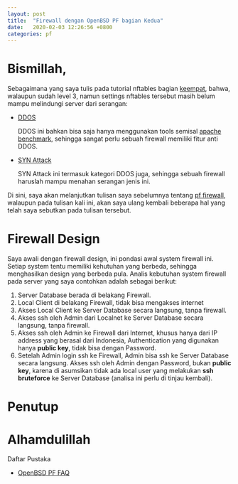 ```yaml
---
layout: post
title:  "Firewall dengan OpenBSD PF bagian Kedua"
date:   2020-02-03 12:26:56 +0800
categories: pf
---
```


# Bismillah,

Sebagaimana yang saya tulis pada tutorial nftables bagian 
[keempat](https://www.muntaza.id/nftables/2020/01/30/nftables-keempat.html),
bahwa, walaupun sudah level 3, namun settings nftables tersebut
masih belum mampu melindungi server dari serangan:
-   [DDOS](https://en.wikipedia.org/wiki/Denial-of-service_attack#Distributed_DoS_attack)

    DDOS ini bahkan bisa saja hanya menggunakan tools semisal 
    [apache benchmark](https://blog.getpolymorph.com/7-tips-for-heavy-load-testing-with-apache-bench-b1127916b7b6),
    sehingga sangat perlu sebuah firewall memiliki fitur anti DDOS.

-   [SYN Attack](https://en.wikipedia.org/wiki/SYN_flood)

    SYN Attack ini termasuk kategori DDOS juga, sehingga sebuah firewall
    haruslah mampu menahan serangan jenis ini.

Di sini, saya akan melanjutkan tulisan saya sebelumnya tentang 
[pf firewall](https://www.muntaza.id/openbsd/2019/08/31/openbsd-pf-cloud.html),
walaupun pada tulisan kali ini, akan saya ulang kembali beberapa hal yang telah 
saya sebutkan pada tulisan tersebut.

# Firewall Design

Saya awali dengan firewall design, ini pondasi awal system firewall ini. Setiap
system tentu memiliki kehutuhan yang berbeda, sehingga menghasilkan design yang
berbeda pula. Analis kebutuhan system firewall pada server yang saya contohkan
adalah sebagai berikut:



1.  Server Database berada di belakang Firewall.
1.  Local Client di belakang Firewall, tidak bisa mengakses internet 
1.  Akses Local Client ke Server Database secara langsung, tanpa firewall.
1.  Akses ssh oleh Admin dari Localnet ke Server Database secara langsung, tanpa
    firewall.
1.  Akses ssh oleh Admin ke Firewall dari Internet, khusus hanya dari IP
    address yang berasal dari Indonesia, Authentication yang digunakan
    hanya __public key__, tidak bisa dengan Password.
1.  Setelah Admin login ssh ke Firewall, Admin bisa ssh ke Server Database
    secara langsung. Akses ssh oleh Admin dengan Password, bukan __public
    key__, karena di asumsikan tidak ada local user yang melakukan
    __ssh bruteforce__ ke Server Database (analisa ini perlu di tinjau
    kembali).

    

# Penutup


# Alhamdulillah


Daftar Pustaka

- [OpenBSD PF FAQ](https://www.openbsd.org/faq/pf/)
